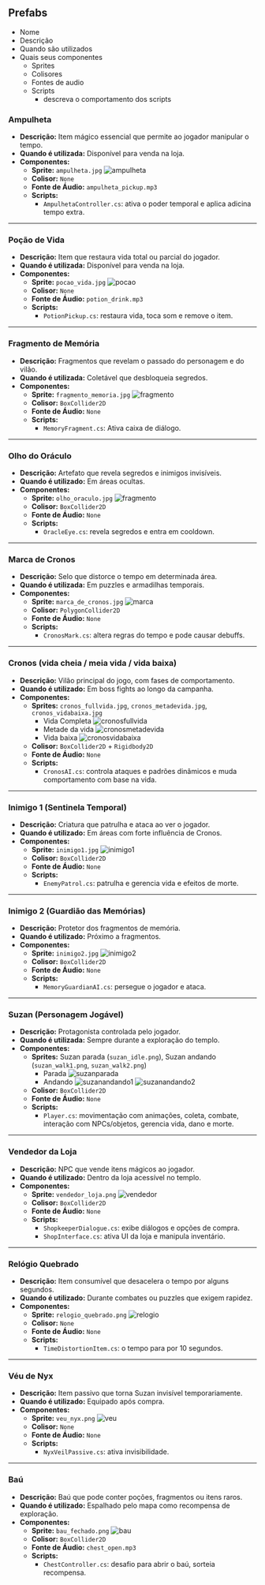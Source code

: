 ## Prefabs
- Nome
- Descrição
- Quando são utilizados
- Quais seus componentes
    - Sprites
    - Colisores
    - Fontes de audio
    - Scripts
        - descreva o comportamento dos scripts

### Ampulheta

- **Descrição:** Item mágico essencial que permite ao jogador manipular o tempo.
- **Quando é utilizada:** Disponível para venda na loja.
- **Componentes:**
  - **Sprite:** `ampulheta.jpg`
        ![ampulheta](https://github.com/LucasRezendeSimoes/Templus_Fugit/blob/main/project/images/ampulheta.jpg)
  - **Colisor:** `None`
  - **Fonte de Áudio:** `ampulheta_pickup.mp3`
  - **Scripts:**
    - `AmpulhetaController.cs`: ativa o poder temporal e aplica adicina tempo extra.

---

### Poção de Vida

- **Descrição:** Item que restaura vida total ou parcial do jogador.
- **Quando é utilizada:** Disponível para venda na loja.
- **Componentes:**
  - **Sprite:** `pocao_vida.jpg`
        ![pocao](https://github.com/LucasRezendeSimoes/Templus_Fugit/blob/main/project/images/pocao_vida.jpg)
  - **Colisor:** `None`
  - **Fonte de Áudio:** `potion_drink.mp3`
  - **Scripts:**
    - `PotionPickup.cs`: restaura vida, toca som e remove o item.

---

### Fragmento de Memória

- **Descrição:** Fragmentos que revelam o passado do personagem e do vilão.
- **Quando é utilizada:** Coletável que desbloqueia segredos.
- **Componentes:**
  - **Sprite:** `fragmento_memoria.jpg`
        ![fragmento](https://github.com/LucasRezendeSimoes/Templus_Fugit/blob/main/project/images/fragmento_memoria.jpg)
  - **Colisor:** `BoxCollider2D`
  - **Fonte de Áudio:** `None`
  - **Scripts:**
    - `MemoryFragment.cs`: Ativa caixa de diálogo.

---

### Olho do Oráculo

- **Descrição:** Artefato que revela segredos e inimigos invisíveis.
- **Quando é utilizado:** Em áreas ocultas.
- **Componentes:**
  - **Sprite:** `olho_oraculo.jpg`
        ![fragmento](https://github.com/LucasRezendeSimoes/Templus_Fugit/blob/main/project/images/olho_oraculo.jpg)
  - **Colisor:** `BoxCollider2D`
  - **Fonte de Áudio:** `None`
  - **Scripts:**
    - `OracleEye.cs`: revela segredos e entra em cooldown.

---

### Marca de Cronos

- **Descrição:** Selo que distorce o tempo em determinada área.
- **Quando é utilizada:** Em puzzles e armadilhas temporais.
- **Componentes:**
  - **Sprite:** `marca_de_cronos.jpg`
        ![marca](https://github.com/LucasRezendeSimoes/Templus_Fugit/blob/main/project/images/marca_de_cronos.jpg)
  - **Colisor:** `PolygonCollider2D`
  - **Fonte de Áudio:** `None`
  - **Scripts:**
    - `CronosMark.cs`: altera regras do tempo e pode causar debuffs.

---

### Cronos (vida cheia / meia vida / vida baixa)

- **Descrição:** Vilão principal do jogo, com fases de comportamento.
- **Quando é utilizado:** Em boss fights ao longo da campanha.
- **Componentes:**
  - **Sprites:** `cronos_fullvida.jpg`, `cronos_metadevida.jpg`, `cronos_vidabaixa.jpg`
    - Vida Completa
        ![cronosfullvida](https://github.com/LucasRezendeSimoes/Templus_Fugit/blob/main/project/images/cronos_fullvida.jpg)
    - Metade da vida
        ![cronosmetadevida](https://github.com/LucasRezendeSimoes/Templus_Fugit/blob/main/project/images/cronos_metadevida.jpg)
    - Vida baixa 
        ![cronosvidabaixa](https://github.com/LucasRezendeSimoes/Templus_Fugit/blob/main/project/images/cronos_vidabaixa.jpg)
  - **Colisor:** `BoxCollider2D` + `Rigidbody2D`
  - **Fonte de Áudio:** `None`
  - **Scripts:**
    - `CronosAI.cs`: controla ataques e padrões dinâmicos e muda comportamento com base na vida.

---

### Inimigo 1 (Sentinela Temporal)

- **Descrição:** Criatura que patrulha e ataca ao ver o jogador.
- **Quando é utilizado:** Em áreas com forte influência de Cronos.
- **Componentes:**
  - **Sprite:** `inimigo1.jpg`
        ![inimigo1](https://github.com/LucasRezendeSimoes/Templus_Fugit/blob/main/project/images/inimigo1.jpg)
  - **Colisor:** `BoxCollider2D`
  - **Fonte de Áudio:** `None`
  - **Scripts:**
    - `EnemyPatrol.cs`: patrulha e gerencia vida e efeitos de morte.

---

### Inimigo 2 (Guardião das Memórias)

- **Descrição:** Protetor dos fragmentos de memória.
- **Quando é utilizado:** Próximo a fragmentos.
- **Componentes:**
  - **Sprite:** `inimigo2.jpg`
        ![inimigo2](https://github.com/LucasRezendeSimoes/Templus_Fugit/blob/main/project/images/inimigo2.jpg)
  - **Colisor:** `BoxCollider2D`
  - **Fonte de Áudio:** `None`
  - **Scripts:**
    - `MemoryGuardianAI.cs`: persegue o jogador e ataca.
---

### Suzan (Personagem Jogável)

- **Descrição:** Protagonista controlada pelo jogador.
- **Quando é utilizada:** Sempre durante a exploração do templo.
- **Componentes:**
  - **Sprites:** Suzan parada (`suzan_idle.png`), Suzan andando (`suzan_walk1.png`, `suzan_walk2.png`)
      - Parada
        ![suzanparada](https://github.com/LucasRezendeSimoes/Templus_Fugit/blob/main/project/images/suzan3.jpg)
      - Andando
        ![suzanandando1](https://github.com/LucasRezendeSimoes/Templus_Fugit/blob/main/project/images/suzan1.jpg)
        ![suzanandando2](https://github.com/LucasRezendeSimoes/Templus_Fugit/blob/main/project/images/suzan2.jpg)
  - **Colisor:** `BoxCollider2D`
  - **Fonte de Áudio:** `None`
  - **Scripts:**
    - `Player.cs`: movimentação com animações, coleta, combate, interação com NPCs/objetos, gerencia vida, dano e morte.

---

### Vendedor da Loja

- **Descrição:** NPC que vende itens mágicos ao jogador.
- **Quando é utilizado:** Dentro da loja acessível no templo.
- **Componentes:**
  - **Sprite:** `vendedor_loja.png`
        ![vendedor](https://github.com/LucasRezendeSimoes/Templus_Fugit/blob/main/project/images/vendedor%20loja.jpg)
  - **Colisor:** `BoxCollider2D`
  - **Fonte de Áudio:** `None`
  - **Scripts:**
    - `ShopkeeperDialogue.cs`: exibe diálogos e opções de compra.
    - `ShopInterface.cs`: ativa UI da loja e manipula inventário.

---

### Relógio Quebrado

- **Descrição:** Item consumível que desacelera o tempo por alguns segundos.
- **Quando é utilizado:** Durante combates ou puzzles que exigem rapidez.
- **Componentes:**
  - **Sprite:** `relogio_quebrado.png`
        ![relogio](https://github.com/LucasRezendeSimoes/Templus_Fugit/blob/main/project/images/relogio_quebrado.jpg)
  - **Colisor:** `None` 
  - **Fonte de Áudio:** `None`
  - **Scripts:**
    - `TimeDistortionItem.cs`: o tempo para por 10 segundos.

---

### Véu de Nyx

- **Descrição:** Item passivo que torna Suzan invisível temporariamente.
- **Quando é utilizado:** Equipado após compra.
- **Componentes:**
  - **Sprite:** `veu_nyx.png`
        ![veu](https://github.com/LucasRezendeSimoes/Templus_Fugit/blob/main/project/images/V%C3%A9u_de_Nyx.jpg)
  - **Colisor:** `None`
  - **Fonte de Áudio:** `None`
  - **Scripts:**
    - `NyxVeilPassive.cs`: ativa invisibilidade.

---

### Baú

- **Descrição:** Baú que pode conter poções, fragmentos ou itens raros.
- **Quando é utilizado:** Espalhado pelo mapa como recompensa de exploração.
- **Componentes:**
  - **Sprite:** `bau_fechado.png`
        ![bau](https://github.com/LucasRezendeSimoes/Templus_Fugit/blob/main/project/images/bau.jpg)
  - **Colisor:** `BoxCollider2D`
  - **Fonte de Áudio:** `chest_open.mp3`
  - **Scripts:**
    - `ChestController.cs`: desafio para abrir o baú, sorteia recompensa.

